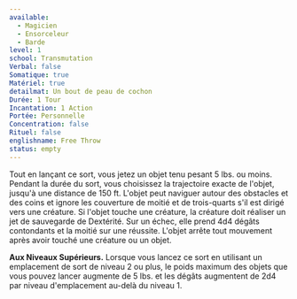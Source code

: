 ```yaml
---
available:
  - Magicien
  - Ensorceleur
  - Barde
level: 1
school: Transmutation
Verbal: false
Somatique: true
Matériel: true
detailmat: Un bout de peau de cochon
Durée: 1 Tour
Incantation: 1 Action
Portée: Personnelle
Concentration: false
Rituel: false
englishname: Free Throw
status: empty
---
```

Tout en lançant ce sort, vous jetez un objet tenu pesant 5 lbs. ou moins. Pendant la durée du sort, vous choisissez la trajectoire exacte de l'objet, jusqu'à une distance de 150 ft. L'objet peut naviguer autour des obstacles et des coins et ignore les couverture de moitié et de trois-quarts s'il est dirigé vers une créature. Si l'objet touche une créature, la créature doit réaliser un jet de sauvegarde de Dextérité. Sur un échec, elle prend 4d4 dégâts contondants et la moitié sur une réussite. L'objet arrête tout mouvement après avoir touché une créature ou un objet.

__Aux Niveaux Supérieurs.__ Lorsque vous lancez ce sort en utilisant un emplacement de sort de niveau 2 ou plus, le poids maximum des objets que vous pouvez lancer augmente de 5 lbs. et les dégâts augmentent de 2d4 par niveau d'emplacement au-delà du niveau 1.